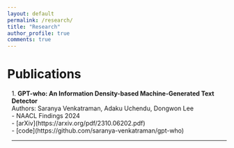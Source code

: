 ```yaml
---
layout: default
permalink: /research/
title: "Research"
author_profile: true
comments: true
---
```

# Publications
<div style="flex: 1; margin-left: 10px; font-size: 14px;">
  1. <strong>GPT-who: An Information Density-based Machine-Generated Text Detector</strong><br>
     Authors: Saranya Venkatraman, Adaku Uchendu, Dongwon Lee<br>
     - NAACL Findings 2024<br>
     - [arXiv](https://arxiv.org/pdf/2310.06202.pdf)<br>
     - [code](https://github.com/saranya-venkatraman/gpt-who)<br>
  <hr>
</div>

